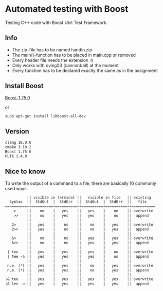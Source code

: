 # Automated testing with Boost

Testing C++ code with Boost Unit Test Framework.

## Info

- The zip-file has to be named handin.zip
- The main()-function has to be placed in main.cpp or removed
- Every header file needs the extension .h
- Only works with oving03 (cannonball) at the moment
- Every function has to be declared exactly the same as in the assignment

## Install Boost

[Boost-1.75.0](http://www.linuxfromscratch.org/blfs/view/svn/general/boost.html)

or

```sh
sudo apt-get install libboost-all-dev
```

## Version

```txt
clang 10.0.0
cmake 3.10.2
Boost 1.75.0
FLTK 1.4.0
```

## Nice to know

To write the output of a command to a file, there are basically 10 commonly used ways.

```txt
          || visible in terminal ||   visible in file   || existing
  Syntax  ||  StdOut  |  StdErr  ||  StdOut  |  StdErr  ||   file   
==========++==========+==========++==========+==========++===========
    >     ||    no    |   yes    ||   yes    |    no    || overwrite
    >>    ||    no    |   yes    ||   yes    |    no    ||  append
          ||          |          ||          |          ||
   2>     ||   yes    |    no    ||    no    |   yes    || overwrite
   2>>    ||   yes    |    no    ||    no    |   yes    ||  append
          ||          |          ||          |          ||
   &>     ||    no    |    no    ||   yes    |   yes    || overwrite
   &>>    ||    no    |    no    ||   yes    |   yes    ||  append
          ||          |          ||          |          ||
 | tee    ||   yes    |   yes    ||   yes    |    no    || overwrite
 | tee -a ||   yes    |   yes    ||   yes    |    no    ||  append
          ||          |          ||          |          ||
 n.e. (*) ||   yes    |   yes    ||    no    |   yes    || overwrite
 n.e. (*) ||   yes    |   yes    ||    no    |   yes    ||  append
          ||          |          ||          |          ||
|& tee    ||   yes    |   yes    ||   yes    |   yes    || overwrite
|& tee -a ||   yes    |   yes    ||   yes    |   yes    ||  append
```
